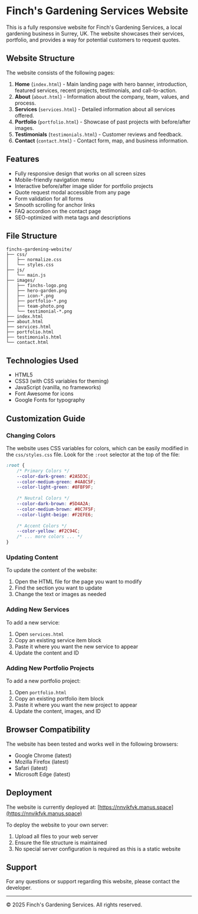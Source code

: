 # Finch's Gardening Services Website

This is a fully responsive website for Finch's Gardening Services, a local gardening business in Surrey, UK. The website showcases their services, portfolio, and provides a way for potential customers to request quotes.

## Website Structure

The website consists of the following pages:

1. **Home** (`index.html`) - Main landing page with hero banner, introduction, featured services, recent projects, testimonials, and call-to-action.
2. **About** (`about.html`) - Information about the company, team, values, and process.
3. **Services** (`services.html`) - Detailed information about all services offered.
4. **Portfolio** (`portfolio.html`) - Showcase of past projects with before/after images.
5. **Testimonials** (`testimonials.html`) - Customer reviews and feedback.
6. **Contact** (`contact.html`) - Contact form, map, and business information.

## Features

- Fully responsive design that works on all screen sizes
- Mobile-friendly navigation menu
- Interactive before/after image slider for portfolio projects
- Quote request modal accessible from any page
- Form validation for all forms
- Smooth scrolling for anchor links
- FAQ accordion on the contact page
- SEO-optimized with meta tags and descriptions

## File Structure

```
finchs-gardening-website/
├── css/
│   ├── normalize.css
│   └── styles.css
├── js/
│   └── main.js
├── images/
│   ├── finchs-logo.png
│   ├── hero-garden.png
│   ├── icon-*.png
│   ├── portfolio-*.png
│   ├── team-photo.png
│   └── testimonial-*.png
├── index.html
├── about.html
├── services.html
├── portfolio.html
├── testimonials.html
└── contact.html
```

## Technologies Used

- HTML5
- CSS3 (with CSS variables for theming)
- JavaScript (vanilla, no frameworks)
- Font Awesome for icons
- Google Fonts for typography

## Customization Guide

### Changing Colors

The website uses CSS variables for colors, which can be easily modified in the `css/styles.css` file. Look for the `:root` selector at the top of the file:

```css
:root {
    /* Primary Colors */
    --color-dark-green: #2A5D3C;
    --color-medium-green: #4A8C5F;
    --color-light-green: #8FBF9F;
    
    /* Neutral Colors */
    --color-dark-brown: #5D4A2A;
    --color-medium-brown: #8C7F5F;
    --color-light-beige: #F2EFE6;
    
    /* Accent Colors */
    --color-yellow: #F2C94C;
    /* ... more colors ... */
}
```

### Updating Content

To update the content of the website:

1. Open the HTML file for the page you want to modify
2. Find the section you want to update
3. Change the text or images as needed

### Adding New Services

To add a new service:

1. Open `services.html`
2. Copy an existing service item block
3. Paste it where you want the new service to appear
4. Update the content and ID

### Adding New Portfolio Projects

To add a new portfolio project:

1. Open `portfolio.html`
2. Copy an existing portfolio item block
3. Paste it where you want the new project to appear
4. Update the content, images, and ID

## Browser Compatibility

The website has been tested and works well in the following browsers:

- Google Chrome (latest)
- Mozilla Firefox (latest)
- Safari (latest)
- Microsoft Edge (latest)

## Deployment

The website is currently deployed at: [https://nnvikfvk.manus.space](https://nnvikfvk.manus.space)

To deploy the website to your own server:

1. Upload all files to your web server
2. Ensure the file structure is maintained
3. No special server configuration is required as this is a static website

## Support

For any questions or support regarding this website, please contact the developer.

---

© 2025 Finch's Gardening Services. All rights reserved.

